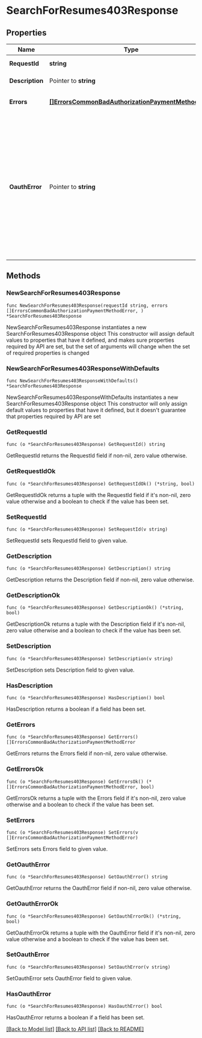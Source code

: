 # SearchForResumes403Response

## Properties

Name | Type | Description | Notes
------------ | ------------- | ------------- | -------------
**RequestId** | **string** | Идентификатор запроса | 
**Description** | Pointer to **string** | Описание ошибки | [optional] 
**Errors** | [**[]ErrorsCommonBadAuthorizationPaymentMethodError**](ErrorsCommonBadAuthorizationPaymentMethodError.md) | Массив с данными ошибок | 
**OauthError** | Pointer to **string** | Ошибки авторизации:   * &#x60;token-revoked&#x60; — Токен отозван пользователем, приложению необходимо [запросить новую авторизацию](#tag/Avtorizaciya-rabotodatelya/operation/authorize)   * &#x60;token-expired&#x60; — Время жизни &#x60;access_token&#x60; завершилось, необходимо [получить &#x60;refresh_token&#x60;](#tag/Avtorizaciya-rabotodatelya/operation/authorize)  | [optional] 

## Methods

### NewSearchForResumes403Response

`func NewSearchForResumes403Response(requestId string, errors []ErrorsCommonBadAuthorizationPaymentMethodError, ) *SearchForResumes403Response`

NewSearchForResumes403Response instantiates a new SearchForResumes403Response object
This constructor will assign default values to properties that have it defined,
and makes sure properties required by API are set, but the set of arguments
will change when the set of required properties is changed

### NewSearchForResumes403ResponseWithDefaults

`func NewSearchForResumes403ResponseWithDefaults() *SearchForResumes403Response`

NewSearchForResumes403ResponseWithDefaults instantiates a new SearchForResumes403Response object
This constructor will only assign default values to properties that have it defined,
but it doesn't guarantee that properties required by API are set

### GetRequestId

`func (o *SearchForResumes403Response) GetRequestId() string`

GetRequestId returns the RequestId field if non-nil, zero value otherwise.

### GetRequestIdOk

`func (o *SearchForResumes403Response) GetRequestIdOk() (*string, bool)`

GetRequestIdOk returns a tuple with the RequestId field if it's non-nil, zero value otherwise
and a boolean to check if the value has been set.

### SetRequestId

`func (o *SearchForResumes403Response) SetRequestId(v string)`

SetRequestId sets RequestId field to given value.


### GetDescription

`func (o *SearchForResumes403Response) GetDescription() string`

GetDescription returns the Description field if non-nil, zero value otherwise.

### GetDescriptionOk

`func (o *SearchForResumes403Response) GetDescriptionOk() (*string, bool)`

GetDescriptionOk returns a tuple with the Description field if it's non-nil, zero value otherwise
and a boolean to check if the value has been set.

### SetDescription

`func (o *SearchForResumes403Response) SetDescription(v string)`

SetDescription sets Description field to given value.

### HasDescription

`func (o *SearchForResumes403Response) HasDescription() bool`

HasDescription returns a boolean if a field has been set.

### GetErrors

`func (o *SearchForResumes403Response) GetErrors() []ErrorsCommonBadAuthorizationPaymentMethodError`

GetErrors returns the Errors field if non-nil, zero value otherwise.

### GetErrorsOk

`func (o *SearchForResumes403Response) GetErrorsOk() (*[]ErrorsCommonBadAuthorizationPaymentMethodError, bool)`

GetErrorsOk returns a tuple with the Errors field if it's non-nil, zero value otherwise
and a boolean to check if the value has been set.

### SetErrors

`func (o *SearchForResumes403Response) SetErrors(v []ErrorsCommonBadAuthorizationPaymentMethodError)`

SetErrors sets Errors field to given value.


### GetOauthError

`func (o *SearchForResumes403Response) GetOauthError() string`

GetOauthError returns the OauthError field if non-nil, zero value otherwise.

### GetOauthErrorOk

`func (o *SearchForResumes403Response) GetOauthErrorOk() (*string, bool)`

GetOauthErrorOk returns a tuple with the OauthError field if it's non-nil, zero value otherwise
and a boolean to check if the value has been set.

### SetOauthError

`func (o *SearchForResumes403Response) SetOauthError(v string)`

SetOauthError sets OauthError field to given value.

### HasOauthError

`func (o *SearchForResumes403Response) HasOauthError() bool`

HasOauthError returns a boolean if a field has been set.


[[Back to Model list]](../README.md#documentation-for-models) [[Back to API list]](../README.md#documentation-for-api-endpoints) [[Back to README]](../README.md)


